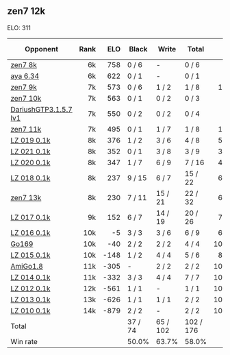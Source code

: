 ## zen7 12k ##

ELO: 311

Opponent | Rank | ELO | Black | Write | Total | Win rate
---------|-----:|----:|-------|-------|-------|-------:
[zen7 8k](zen7%208k.md) | 6k | 758 | 0 / 6 | - | 0 / 6 | 0.0%
[aya 6.34](aya%206.34.md) | 6k | 622 | 0 / 1 | - | 0 / 1 | 0.0%
[zen7 9k](zen7%209k.md) | 7k | 573 | 0 / 6 | 1 / 2 | 1 / 8 | 12.5%
[zen7 10k](zen7%2010k.md) | 7k | 563 | 0 / 1 | 0 / 2 | 0 / 3 | 0.0%
[DariushGTP3.1.5.7 lv1](DariushGTP3.1.5.7%20lv1.md) | 7k | 550 | 0 / 2 | 0 / 2 | 0 / 4 | 0.0%
[zen7 11k](zen7%2011k.md) | 7k | 495 | 0 / 1 | 1 / 7 | 1 / 8 | 12.5%
[LZ 019 0.1k](LZ%20019%200.1k.md) | 8k | 376 | 1 / 2 | 3 / 6 | 4 / 8 | 50.0%
[LZ 021 0.1k](LZ%20021%200.1k.md) | 8k | 352 | 0 / 1 | 3 / 8 | 3 / 9 | 33.3%
[LZ 020 0.1k](LZ%20020%200.1k.md) | 8k | 347 | 1 / 7 | 6 / 9 | 7 / 16 | 43.8%
[LZ 018 0.1k](LZ%20018%200.1k.md) | 8k | 237 | 9 / 15 | 6 / 7 | 15 / 22 | 68.2%
[zen7 13k](zen7%2013k.md) | 8k | 230 | 7 / 11 | 15 / 21 | 22 / 32 | 68.8%
[LZ 017 0.1k](LZ%20017%200.1k.md) | 9k | 152 | 6 / 7 | 14 / 19 | 20 / 26 | 76.9%
[LZ 016 0.1k](LZ%20016%200.1k.md) | 10k | -5 | 3 / 3 | 3 / 6 | 6 / 9 | 66.7%
[Go169](Go169.md) | 10k | -40 | 2 / 2 | 2 / 2 | 4 / 4 | 100.0%
[LZ 015 0.1k](LZ%20015%200.1k.md) | 10k | -148 | 1 / 2 | 4 / 4 | 5 / 6 | 83.3%
[AmiGo1.8](AmiGo1.8.md) | 11k | -305 | - | 2 / 2 | 2 / 2 | 100.0%
[LZ 014 0.1k](LZ%20014%200.1k.md) | 11k | -332 | 3 / 3 | 4 / 4 | 7 / 7 | 100.0%
[LZ 012 0.1k](LZ%20012%200.1k.md) | 12k | -561 | 1 / 1 | - | 1 / 1 | 100.0%
[LZ 013 0.1k](LZ%20013%200.1k.md) | 13k | -626 | 1 / 1 | 1 / 1 | 2 / 2 | 100.0%
[LZ 010 0.1k](LZ%20010%200.1k.md) | 14k | -879 | 2 / 2 | - | 2 / 2 | 100.0%
Total | | | 37 / 74 | 65 / 102 | 102 / 176 | 
Win rate| | | 50.0% | 63.7% | 58.0% | 
